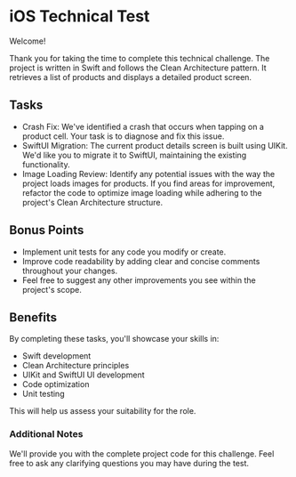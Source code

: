 # iOS Technical Test
Welcome!

Thank you for taking the time to complete this technical challenge. The project is written in Swift and follows the Clean Architecture pattern. It retrieves a list of products and displays a detailed product screen.

## Tasks

- Crash Fix: We've identified a crash that occurs when tapping on a product cell. Your task is to diagnose and fix this issue.
- SwiftUI Migration: The current product details screen is built using UIKit. We'd like you to migrate it to SwiftUI, maintaining the existing functionality.
- Image Loading Review: Identify any potential issues with the way the project loads images for products. If you find areas for improvement, refactor the code to optimize image loading while adhering to the project's Clean Architecture structure.

## Bonus Points

- Implement unit tests for any code you modify or create.
- Improve code readability by adding clear and concise comments throughout your changes.
- Feel free to suggest any other improvements you see within the project's scope.


## Benefits

By completing these tasks, you'll showcase your skills in:
- Swift development
- Clean Architecture principles
- UIKit and SwiftUI UI development
- Code optimization
- Unit testing

This will help us assess your suitability for the role.

### Additional Notes
We'll provide you with the complete project code for this challenge.
Feel free to ask any clarifying questions you may have during the test.
